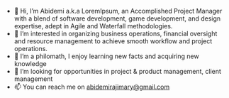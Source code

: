 - 👋 Hi, I’m Abidemi a.k.a LoremIpsum, an Accomplished Project Manager with a blend of software development, game development, and design expertise, adept in Agile and Waterfall methodologies.
- 👀 I’m interested in organizing business operations, financial oversight and resource management to achieve smooth workflow and project operations.
- 🌱 I’m a philomath, I enjoy learning new facts and acquiring new knowledge
- 💞️ I’m looking for opportunities in project & product management, client management
- 📫 You can reach me on abidemirajimary@gmail.com

<!---
LoremIpsum17/LoremIpsum17 is a ✨ special ✨ repository because its `README.md` (this file) appears on your GitHub profile.
You can click the Preview link to take a look at your changes.
--->
